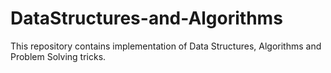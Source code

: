 # DataStructures-and-Algorithms

This repository contains implementation of Data Structures, Algorithms and Problem Solving tricks.
